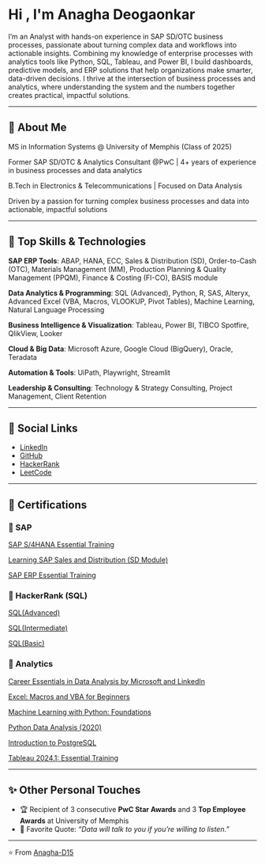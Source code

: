 
# Hi , I'm Anagha Deogaonkar

I’m an Analyst with hands-on experience in SAP SD/OTC business processes, passionate about turning complex data and workflows into actionable insights. Combining my knowledge of enterprise processes with analytics tools like Python, SQL, Tableau, and Power BI, I build dashboards, predictive models, and ERP solutions that help organizations make smarter, data-driven decisions. I thrive at the intersection of business processes and analytics, where understanding the system and the numbers together creates practical, impactful solutions.

---
## 🔧 About Me
MS in Information Systems @ University of Memphis (Class of 2025)

Former SAP SD/OTC & Analytics Consultant @PwC | 4+ years of experience in business processes and data analytics

B.Tech in Electronics & Telecommunications | Focused on Data Analysis

Driven by a passion for turning complex business processes and data into actionable, impactful solutions

---

## 🔧 Top Skills & Technologies
**SAP ERP Tools**: ABAP, HANA, ECC, Sales & Distribution (SD), Order-to-Cash (OTC), Materials Management (MM), Production Planning & Quality Management (PPQM), Finance & Costing (FI-CO), BASIS module

**Data Analytics & Programming**: SQL (Advanced), Python, R, SAS, Alteryx, Advanced Excel (VBA, Macros, VLOOKUP, Pivot Tables), Machine Learning, Natural Language Processing

**Business Intelligence & Visualization**: Tableau, Power BI, TIBCO Spotfire, QlikView, Looker

**Cloud & Big Data**: Microsoft Azure, Google Cloud (BigQuery), Oracle, Teradata

**Automation & Tools**: UiPath, Playwright, Streamlit

**Leadership & Consulting**: Technology & Strategy Consulting, Project Management, Client Retention 


---

## 🔗 Social Links
- [LinkedIn](https://www.linkedin.com/in/anagha-deogaonkar/)  
- [GitHub](https://github.com/Anagha-D15)
- [HackerRank](https://www.hackerrank.com/profile/anagha_deogaonk1)
- [LeetCode](https://leetcode.com/studyplan/top-sql-50/)

---
## 📜 Certifications  

### 🔹 SAP  
[SAP S/4HANA Essential Training](https://www.linkedin.com/learning/certificates/2725e9e0765f1c5362f7cc773aa03954870710d2f0b673001ac1e4693d5a16c8?u=74654258) 

[Learning SAP Sales and Distribution (SD Module)](https://www.linkedin.com/learning/certificates/ea4e76530da9b288db108324f5339b84960fc3d62a03ae865c1a1f7e0d22409e?u=74654258)

[SAP ERP Essential Training](https://www.linkedin.com/learning/certificates/d1eb7e331aaa84b6ec73118cfdd3b1bf1d298b13af53faee060bfe0de0b6847a?u=74654258)  

### 🔹 HackerRank (SQL)
[SQL(Advanced)](https://www.hackerrank.com/certificates/acd9cef0b383)

[SQL(Intermediate)](https://www.hackerrank.com/certificates/c290bd0cf473)

[SQL(Basic)](https://www.hackerrank.com/certificates/b7cfbc35b438)

### 🔹 Analytics  
[Career Essentials in Data Analysis by Microsoft and LinkedIn](https://www.linkedin.com/learning/certificates/65c7688a81aa9857d7e7b2eb61b3d99774fe33242cced7e0a6e8dbe55e79af33?u=74654258)

[Excel: Macros and VBA for Beginners](https://www.linkedin.com/learning/certificates/d1189575d474aad27a9227f9fe54be81568ac1437adeac0aed067ac5ad77fdeb?u=74654258)

[Machine Learning with Python: Foundations](https://www.linkedin.com/learning/certificates/2d7dded567544f3ef04b52355ac0a018ef37f7c70d0b0a43afdd48d63c2f87a2?u=74654258)

[Python Data Analysis (2020)](https://www.linkedin.com/learning/certificates/144b766bc60d80a7e2149b6be8805b2d0b4ec75bd66c707ff080c8b4f21831e6?u=74654258)

[Introduction to PostgreSQL](https://www.linkedin.com/learning/certificates/c04641a387c18911b74523888f0d2d0720acfc8fdf52d5e5880ef5dcbc0e0187?u=74654258)

[Tableau 2024.1: Essential Training](https://www.linkedin.com/learning/certificates/63d36b4da4b2f068a34f543196d39a126406b7f8f0926084be6824cf38952eb3?u=74654258)




---
## ✨ Other Personal Touches
- 🏆 Recipient of 3 consecutive **PwC Star Awards** and 3 **Top Employee Awards** at University of Memphis  
- 💬 Favorite Quote: *“Data will talk to you if you’re willing to listen.”*  

---
⭐️ From [Anagha-D15](https://github.com/Anagha-D15)
